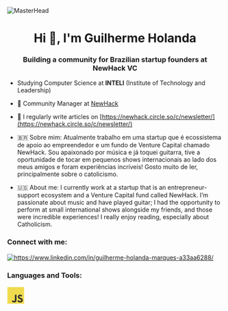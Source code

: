 ![MasterHead](https://insideuniversity.com.br/wp-content/uploads/2023/11/image-1024x602.png)


<h1 align="center">Hi 👋, I'm Guilherme Holanda</h1>
<h3 align="center">Building a community for Brazilian startup founders at NewHack VC</h3>

- Studying Computer Science at <strong>INTELI</strong> (Institute of Technology and Leadership)

- 🔭 Community Manager at [NewHack](https://newhack.vc/)

- 📝 I regularly write articles on [https://newhack.circle.so/c/newsletter/](https://newhack.circle.so/c/newsletter/)

- 🇧🇷 Sobre mim: Atualmente trabalho em uma startup que é ecossistema de apoio ao empreendedor e um fundo de Venture Capital chamado NewHack. Sou apaixonado por música e já toquei guitarra, tive a oportunidade de tocar em pequenos shows internacionais ao lado dos meus amigos e foram experiências incríveis! Gosto muito de ler, principalmente sobre o catolicismo.

- 🇺🇸 About me: I currently work at a startup that is an entrepreneur-support ecosystem and a Venture Capital fund called NewHack. I’m passionate about music and have played guitar; I had the opportunity to perform at small international shows alongside my friends, and those were incredible experiences! I really enjoy reading, especially about Catholicism.

<h3 align="left">Connect with me:</h3>
<p align="left">
<a href="https://linkedin.com/in/https://www.linkedin.com/in/guilherme-holanda-marques-a33aa6288/" target="blank"><img align="center" src="https://raw.githubusercontent.com/rahuldkjain/github-profile-readme-generator/master/src/images/icons/Social/linked-in-alt.svg" alt="https://www.linkedin.com/in/guilherme-holanda-marques-a33aa6288/" height="30" width="40" /></a>

<h3 align="left">Languages and Tools:</h3>
<p align="left"> <a href="https://developer.mozilla.org/en-US/docs/Web/JavaScript" target="_blank" rel="noreferrer"> <img src="https://raw.githubusercontent.com/devicons/devicon/master/icons/javascript/javascript-original.svg" alt="javascript" width="40" height="40"/> </a> </p>

 
